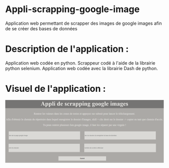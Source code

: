 # Appli-scrapping-google-image
Application web permettant de scrapper des images de google images afin de se créer des bases de données

# Description de l'application :
Application web codée en python. 
Scrappeur codé à l'aide de la librairie python selenium.
Application web codée avec la librairie Dash de python.

# Visuel de l'application :
![screenshot1](https://github.com/Bessouat40/Appli-scrapping-google-image/blob/main/capture_scrap.png?raw=true)
